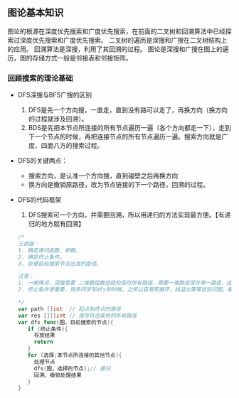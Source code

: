 ## 图论基本知识
图论的根源在深度优先搜索和广度优先搜索，在前面的二叉树和回溯算法中已经探索过深度优先搜索和广度优先搜索。
二叉树的遍历是深搜和广搜在二叉树结构上的应用。
回溯算法是深搜，利用了其回溯的过程。
图论是深搜和广搜在图上的遍历，图的存储方式一般是邻接表和邻接矩阵。

### 回顾搜索的理论基础
- DFS深搜与BFS广搜的区别
   1. DFS是先一个方向搜，一直走，直到没有路可以走了，再换方向（换方向的过程就涉及回溯）。
   2. BDS是先把本节点所连接的所有节点遍历一遍（各个方向都走一下），走到下一个节点的时候，再把连接节点的所有节点遍历一遍。搜索方向就是广度、四面八方的搜索过程。
   
- DFS的关键两点：
  - 搜索方向，是认准一个方向搜，直到碰壁之后再换方向
  - 换方向是撤销原路径，改为节点链接的下一个路径，回溯的过程。

- DFS的代码框架
  1. DFS搜索可一个方向，并需要回溯，所以用递归的方法实现最方便。【有递归的地方就有回溯】 
   ```go
   /*
   三部曲：
   1. 确定递归函数，参数。
   2. 确定终止条件。
   3. 处理目标搜索节点出发的路径。 

   注意：
   1. 一般情况，深搜需要 二维数组数组结构保存所有路径，需要一维数组保存单一路径，这种保存结果的数组，我们可以定义一个全局变量，避免让我们的函数参数过多。
   2. 终止条件很重要，很多同学写dfs的时候，之所以容易死循环，栈溢出等等这些问题，都是因为终止条件没有想清楚。

   */
   var path []int  // 起点到终点的路径
   var res [][]int // 保存符合条件的所有路径
   var dfs func(图，目前搜索的节点){
      if (终止条件){
        存放结果
        return
      }
      for (选择;本节点所连接的其他节点){
        处理节点
        dfs(图，选择的节点);// 递归
        回溯，撤销处理结果
      }
   }
   
   ```